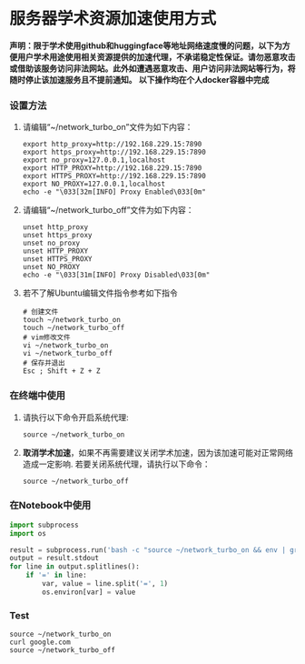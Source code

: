 # 服务器学术资源加速使用方式

**声明：限于学术使用github和huggingface等地址网络速度慢的问题，以下为方便用户学术用途使用相关资源提供的加速代理，不承诺稳定性保证。请勿恶意攻击或借助该服务访问非法网站。此外如遭遇恶意攻击、用户访问非法网站等行为，将随时停止该加速服务且不提前通知。**
**以下操作均在个人docker容器中完成**

### 设置方法

1. 请编辑“~/network_turbo_on”文件为如下内容：

   ```shell
   export http_proxy=http://192.168.229.15:7890
   export https_proxy=http://192.168.229.15:7890
   export no_proxy=127.0.0.1,localhost
   export HTTP_PROXY=http://192.168.229.15:7890
   export HTTPS_PROXY=http://192.168.229.15:7890
   export NO_PROXY=127.0.0.1,localhost
   echo -e "\033[32m[INFO] Proxy Enabled\033[0m"
   ```

2. 请编辑“~/network_turbo_off”文件为如下内容：

   ```shell
   unset http_proxy
   unset https_proxy
   unset no_proxy
   unset HTTP_PROXY
   unset HTTPS_PROXY
   unset NO_PROXY
   echo -e "\033[31m[INFO] Proxy Disabled\033[0m"
   ```
3. 若不了解Ubuntu编辑文件指令参考如下指令
   ```shell
   # 创建文件
   touch ~/network_turbo_on
   touch ~/network_turbo_off
   # vim修改文件
   vi ~/network_turbo_on
   vi ~/network_turbo_off
   # 保存并退出
   Esc ; Shift + Z + Z
   ```
### 在终端中使用

1. 请执行以下命令开启系统代理:

   ```shell
   source ~/network_turbo_on
   ```

2. **取消学术加速**，如果不再需要建议关闭学术加速，因为该加速可能对正常网络造成一定影响. 若要关闭系统代理，请执行以下命令：

   ```shell
   source ~/network_turbo_off
   ```


### 在Notebook中使用

```python
import subprocess
import os

result = subprocess.run('bash -c "source ~/network_turbo_on && env | grep proxy"', shell=True, capture_output=True, text=True)
output = result.stdout
for line in output.splitlines():
    if '=' in line:
        var, value = line.split('=', 1)
        os.environ[var] = value
```

### Test
```shell
source ~/network_turbo_on
curl google.com
source ~/network_turbo_off
```
